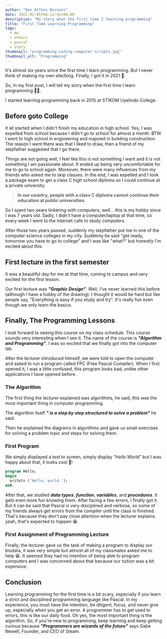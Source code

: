 ```yaml
---
author: "Don Alfons Nisnoni"
date: 2021-02-05T04:12:42+08:00
description: "My story when the first time I learning programming"
title: "First Time Learning Programming"
tags:
  - me
  - others
  - pascal
  - story
thumbnail: "programming-coding-computer-scripts.jpg"
thumbnail_alt: "Programming"
---
```


It's almost six years since the first time I learn programming.
But I never think of making my own site/blog. Finally, I got it in 2021 🥳.

So, in my first post, I will tell my story when the first time I learn programming 👨‍💻.

I started learning programming back in 2015 at STIKOM Uyelindo College.

## Before goto College

It all started when I didn't finish my education in high school.
Yes, I was expelled from school because I didn't go to school for almost a month.
BTW I went to high school in engineering and majored in building construction.
The reason I went there was that I liked to draw, then a friend of my stepfather
suggested that I go there.

Things are not going well, I feel like this is not something
I want and it is not something I am passionate about.
It ended up being very uncomfortable for me to go to school again.
Moreover, there were many influences from my friends who asked me to skip classes.
In the end, I was expelled and I took a package exam to get a class C high school
diploma so I could continue at a private university.

> **In our country, people with a class C diploma cannot continue
> their education at public universities.**

So I spent two years tinkering with computers, well... this is my hobby since
I was 7 years old. Sadly, I didn't have a computer/laptop at that time,
so every week I went to the internet cafe to study computers.

After those two years passed, suddenly my stepfather put me in one of the
computer science colleges in my city. Suddenly he said "get ready,
tomorrow you have to go to college" and I was like "what?" but honestly
I'm excited about this.

## First lecture in the first semester

It was a beautiful day for me at that time, coming to campus and very
excited for the first lesson.

Our first lecture was **_"Graphic Design"_**.
Well, I've never learned this before (although I have a hobby of the drawing).
I thought it would be hard but like people say, "Everything is easy if you study
and try". It's really fun even though we only learn the basics.

## Finally, The Programming Lessons

I look forward to seeing this course on my class schedule.
This course sounds very interesting when I see it.
The name of the course is **_"Algorithm and Programming"_**.
I was so excited that we finally got into the computer lab.

After the lecturer introduced himself, we were told to open the computer
and asked to run a program called FPC (Free Pascal Compiler).
When I first opened it, I was a little confused,
this program looks bad, unlike other applications I have opened before.

### The Algorithm

The first thing the lecturer explained was algorithms, he said,
this was the most important thing in computer programming.

The algorithm itself **_" is a step by step structured to solve a problem"_** he said.

Then he explained the diagrams in algorithms and gave us small exercises for
solving a problem topic and steps for solving them.

### First Program

We simply displayed a text to screen,
simply display _"Hello World"_ but I was happy about that,
it looks cool 🤩!

```pascal
program Hello;
begin
  writeln ('Hello, world.');
end.
```

After that, we studied **_data types_**, **_function_**, **_variables_**, and **_procedures_**.
It gets even more fun knowing them. After facing a few errors,
I finally got it. But it can be said that Pascal is very disciplined and verbose,
so some of my friends always get errors from the compiler until the class is finished.
That's because they don't pay close attention when the lecturer explains. yeah,
that's expected to happen 😁.

### First Assignment of Programming Lecture

Finally, the lecturer gave us the task of making a program to display our biodata,
it was very simple but almost all of my classmates asked me to help 😁.
It seemed they had no intention of being able to program computers and
I was concerned about that because our tuition was a bit expensive.

## Conclusion

Learning programming for the first time is a bit scary,
especially if you learn a strict and disciplined programming language like Pascal.
In my experience, you must have the intention,
be diligent, focus, and never give up, especially when you get an error.
A programmer has to get used to errors, this is like our daily food. Oh yes,
the most important thing is the algorithm. So, if you're new to programming,
keep learning and keep getting curious because
**_"Programmers are wizards of the future"_** says Gabe Newell,
Founder, and CEO of Steam.
